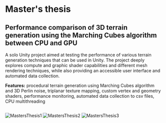 # Master's thesis
## Performance comparison of 3D terrain generation using the Marching Cubes algorithm between CPU and GPU

A solo Unity project aimed at testing the performance of various terrain generation techniques that can be used in Unity. The project deeply explores compute and graphic shader capabilities and different mesh rendering techniques, while also providing an accessible user interface and automated data collection.

**Features:** procedural terrain generation using Marching Cubes algorithm and 3D Perlin noise, triplanar texture mapping, custom vertex and geometry shaders, performance monitoring, automated data collection to csv files, CPU multithreading
##

![MastersThesis1](https://github.com/Arturvo/MastersThesis/assets/112289546/d39b147d-862c-416e-b4cf-5fe80a9f46b2)
![MastersThesis2](https://github.com/Arturvo/MastersThesis/assets/112289546/839ace8d-edb9-4d02-8a07-dcb1017c6eac)
![MastersThesis3](https://github.com/Arturvo/MastersThesis/assets/112289546/9a026dd3-b5a9-4e39-923c-6c3d587110c3)

